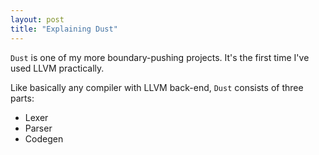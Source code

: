 ```yaml
---
layout: post
title: "Explaining Dust"
---
```


`Dust` is one of my more boundary-pushing projects. It's the first time I've used LLVM practically.

Like basically any compiler with LLVM back-end, `Dust` consists of three parts:
- Lexer
- Parser
- Codegen

